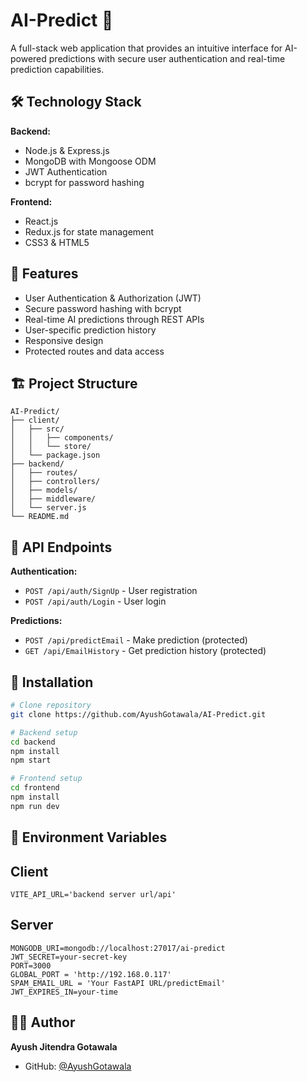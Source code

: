 # AI-Predict 🤖

A full-stack web application that provides an intuitive interface for AI-powered predictions with secure user authentication and real-time prediction capabilities.

## 🛠️ Technology Stack

**Backend:**
- Node.js & Express.js
- MongoDB with Mongoose ODM
- JWT Authentication
- bcrypt for password hashing

**Frontend:**
- React.js
- Redux.js for state management
- CSS3 & HTML5

## 🌟 Features

- User Authentication & Authorization (JWT)
- Secure password hashing with bcrypt
- Real-time AI predictions through REST APIs
- User-specific prediction history
- Responsive design
- Protected routes and data access

## 🏗️ Project Structure

```
AI-Predict/
├── client/
│   ├── src/
│   │   ├── components/
│   │   └── store/
│   └── package.json
├── backend/
│   ├── routes/
│   ├── controllers/
│   ├── models/
│   ├── middleware/
│   └── server.js
└── README.md
```

## 🚀 API Endpoints

**Authentication:**
- `POST /api/auth/SignUp` - User registration
- `POST /api/auth/Login` - User login

**Predictions:**
- `POST /api/predictEmail` - Make prediction (protected)
- `GET /api/EmailHistory` - Get prediction history (protected)

## 🔧 Installation

```bash
# Clone repository
git clone https://github.com/AyushGotawala/AI-Predict.git

# Backend setup
cd backend
npm install
npm start

# Frontend setup
cd frontend
npm install
npm run dev 
```

## 📝 Environment Variables

## Client
```env
VITE_API_URL='backend server url/api'
```

## Server
```env
MONGODB_URI=mongodb://localhost:27017/ai-predict
JWT_SECRET=your-secret-key
PORT=3000
GLOBAL_PORT = 'http://192.168.0.117'
SPAM_EMAIL_URL = 'Your FastAPI URL/predictEmail'
JWT_EXPIRES_IN=your-time
```

## 👨‍💻 Author

**Ayush Jitendra Gotawala**
- GitHub: [@AyushGotawala](https://github.com/AyushGotawala)